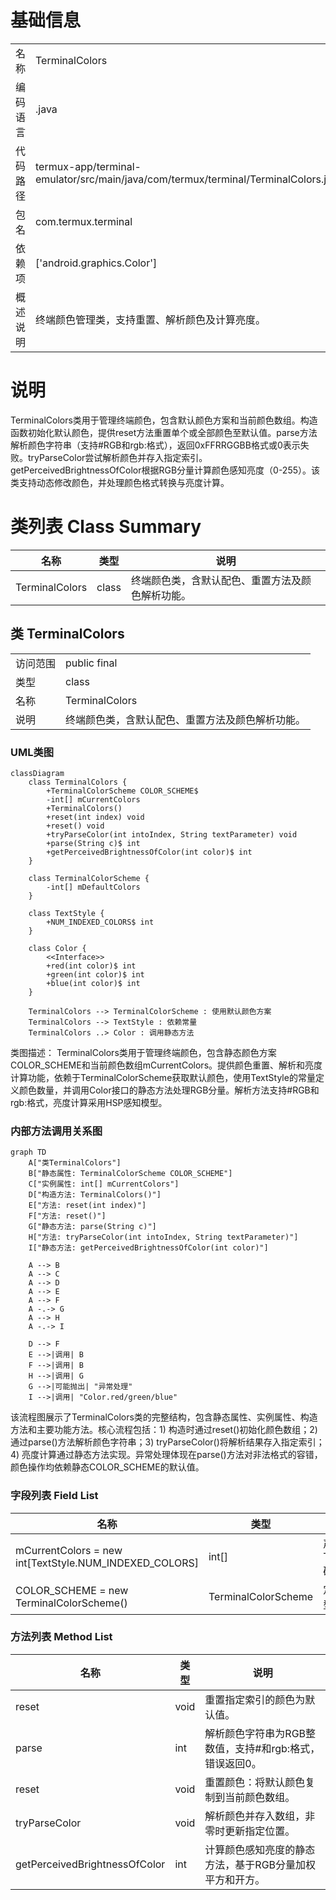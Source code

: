 # 基础信息

|      |      |
|------|------|
| 名称 | TerminalColors |
| 编码语言 | .java |
| 代码路径 | termux-app/terminal-emulator/src/main/java/com/termux/terminal/TerminalColors.java |
| 包名 | com.termux.terminal |
| 依赖项 | ['android.graphics.Color'] |
| 概述说明 | 终端颜色管理类，支持重置、解析颜色及计算亮度。 |

# 说明

TerminalColors类用于管理终端颜色，包含默认颜色方案和当前颜色数组。构造函数初始化默认颜色，提供reset方法重置单个或全部颜色至默认值。parse方法解析颜色字符串（支持#RGB和rgb:格式），返回0xFFRRGGBB格式或0表示失败。tryParseColor尝试解析颜色并存入指定索引。getPerceivedBrightnessOfColor根据RGB分量计算颜色感知亮度（0-255）。该类支持动态修改颜色，并处理颜色格式转换与亮度计算。

# 类列表 Class Summary

| 名称   | 类型  | 说明 |
|-------|------|-------------|
| TerminalColors | class | 终端颜色类，含默认配色、重置方法及颜色解析功能。 |



## 类 TerminalColors

|      |      |
|------|------|
| 访问范围 | public final |
| 类型 | class |
| 名称 | TerminalColors |
| 说明 | 终端颜色类，含默认配色、重置方法及颜色解析功能。 |


### UML类图

```mermaid
classDiagram
    class TerminalColors {
        +TerminalColorScheme COLOR_SCHEME$
        -int[] mCurrentColors
        +TerminalColors()
        +reset(int index) void
        +reset() void
        +tryParseColor(int intoIndex, String textParameter) void
        +parse(String c)$ int
        +getPerceivedBrightnessOfColor(int color)$ int
    }

    class TerminalColorScheme {
        -int[] mDefaultColors
    }

    class TextStyle {
        +NUM_INDEXED_COLORS$ int
    }

    class Color {
        <<Interface>>
        +red(int color)$ int
        +green(int color)$ int
        +blue(int color)$ int
    }

    TerminalColors --> TerminalColorScheme : 使用默认颜色方案
    TerminalColors --> TextStyle : 依赖常量
    TerminalColors ..> Color : 调用静态方法
```

类图描述：
TerminalColors类用于管理终端颜色，包含静态颜色方案COLOR_SCHEME和当前颜色数组mCurrentColors。提供颜色重置、解析和亮度计算功能，依赖于TerminalColorScheme获取默认颜色，使用TextStyle的常量定义颜色数量，并调用Color接口的静态方法处理RGB分量。解析方法支持#RGB和rgb:格式，亮度计算采用HSP感知模型。


### 内部方法调用关系图

```mermaid
graph TD
    A["类TerminalColors"]
    B["静态属性: TerminalColorScheme COLOR_SCHEME"]
    C["实例属性: int[] mCurrentColors"]
    D["构造方法: TerminalColors()"]
    E["方法: reset(int index)"]
    F["方法: reset()"]
    G["静态方法: parse(String c)"]
    H["方法: tryParseColor(int intoIndex, String textParameter)"]
    I["静态方法: getPerceivedBrightnessOfColor(int color)"]

    A --> B
    A --> C
    A --> D
    A --> E
    A --> F
    A -.-> G
    A --> H
    A -.-> I

    D --> F
    E -->|调用| B
    F -->|调用| B
    H -->|调用| G
    G -->|可能抛出| "异常处理"
    I -->|调用| "Color.red/green/blue"
```

该流程图展示了TerminalColors类的完整结构，包含静态属性、实例属性、构造方法和主要功能方法。核心流程包括：1) 构造时通过reset()初始化颜色数组；2) 通过parse()方法解析颜色字符串；3) tryParseColor()将解析结果存入指定索引；4) 亮度计算通过静态方法实现。异常处理体现在parse()方法对非法格式的容错，颜色操作均依赖静态COLOR_SCHEME的默认值。

### 字段列表 Field List

| 名称  | 类型  | 说明 |
|-------|-------|------|
| mCurrentColors = new int[TextStyle.NUM_INDEXED_COLORS] | int[] | 声明一个不可变整型数组，长度由TextStyle.NUM_INDEXED_COLORS确定。 |
| COLOR_SCHEME = new TerminalColorScheme() | TerminalColorScheme | 定义静态常量COLOR_SCHEME，类型为TerminalColorScheme。 |

### 方法列表 Method List

| 名称  | 类型  | 说明 |
|-------|-------|------|
| reset | void | 重置指定索引的颜色为默认值。 |
| parse | int | 解析颜色字符串为RGB整数值，支持#和rgb:格式，错误返回0。 |
| reset | void | 重置颜色：将默认颜色复制到当前颜色数组。 |
| tryParseColor | void | 解析颜色并存入数组，非零时更新指定位置。 |
| getPerceivedBrightnessOfColor | int | 计算颜色感知亮度的静态方法，基于RGB分量加权平方和开方。 |




